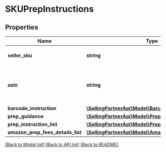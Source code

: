 # SKUPrepInstructions

## Properties
Name | Type | Description | Notes
------------ | ------------- | ------------- | -------------
**seller_sku** | **string** | The seller SKU of the item. | [optional] 
**asin** | **string** | The Amazon Standard Identification Number (ASIN) of the item. | [optional] 
**barcode_instruction** | [**\SellingPartnerApi\Model\BarcodeInstruction**](BarcodeInstruction.md) |  | [optional] 
**prep_guidance** | [**\SellingPartnerApi\Model\PrepGuidance**](PrepGuidance.md) |  | [optional] 
**prep_instruction_list** | [**\SellingPartnerApi\Model\PrepInstructionList**](PrepInstructionList.md) |  | [optional] 
**amazon_prep_fees_details_list** | [**\SellingPartnerApi\Model\AmazonPrepFeesDetailsList**](AmazonPrepFeesDetailsList.md) |  | [optional] 

[[Back to Model list]](../README.md#documentation-for-models) [[Back to API list]](../README.md#documentation-for-api-endpoints) [[Back to README]](../README.md)


